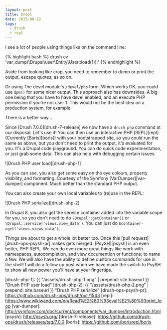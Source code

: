 ```yaml
---
layout: post
title: Drepl
date: 2015-08-12
tags:
  - drush
  - repl
---
```


I see a lot of people using things like on the command line:

{% highlight bash %}
drush ev 'var_dump(\Drupal\user\Entity\User::load(1));'
{% endhighlight %}

<!--more-->

Aside from looking like crap, you need to remember to dump or print the output, escape quotes, as so on.

Or using The devel module's
`/devel/php` form. Which works OK, you could use `dpm()` for some nicer output. This approach also has downsides. A big one being that
you have to have devel enabled, and an execute PHP permission if you're not user 1. This would not be the best idea on a production system, 
for example.

There is a better way...

Since [Drush 7.0.0][drush-7-release] we now have a `drush php` command at our disposal. Let's use it! You can then use an interactive 
PHP [REPL][repl] (Currently [Boris][boris]) with your bootstrapped site, so you could run the same as above, but you don't need to print the output, 
it's evaluated for you. It's a Drupal code playground. You can do quick code experimentation, or just grab some data. This can
also help with debugging certain issues.

![Drush PHP user load][drush-php-1]

As you can see, you also get some easy on the eye colours, property visibility, and formatting. Courtesy of the Symfony [VarDumper][var-dumper] 
component. Much better than the standard PHP output.

You can also create your own local variables to (re)use in the REPL:

![Drush PHP serialize][drush-php-2]

In Drupal 8, you also get the service container added into the variable scope for you, so you don't need to do `\Drupal::getContainer()` or
`\Drupal::service('views.view_data')`. You can just do `$container->get('views.views_data')`.

Things are about to get a whole lot better too. Once this [pull request][drush-ops-psysh-pr] makes gets merged. [PsySH][psysh] is an even better,
PHP REPL. We can do even more great things like work with namespaces, autocompletion, and view documention or functions; to name a few. We will 
also have the ability to define custom commands for use in the shell! I will do a follow up post when we have made the switch to PsySH to show
all new power you'll have at your fingertips.

[drush-php-1]: {{ "/assets/drush-php-1.png" | prepend: site.baseurl }} "Drush PHP user load"
[drush-php-2]: {{ "/assets/drush-php-2.png" | prepend: site.baseurl }} "Drush PHP serialize"
[drush-ops-psysh-pr]: https://github.com/drush-ops/drush/pull/1543
[repl]: https://www.wikiwand.com/en/Read%E2%80%93eval%E2%80%93print_loop
[var-dumper]: http://symfony.com/doc/current/components/var_dumper/introduction.html
[psysh]: http://psysh.org/
[drush-7-release]: https://github.com/drush-ops/drush/releases/tag/7.0.0
[boris]: https://github.com/borisrepl/boris